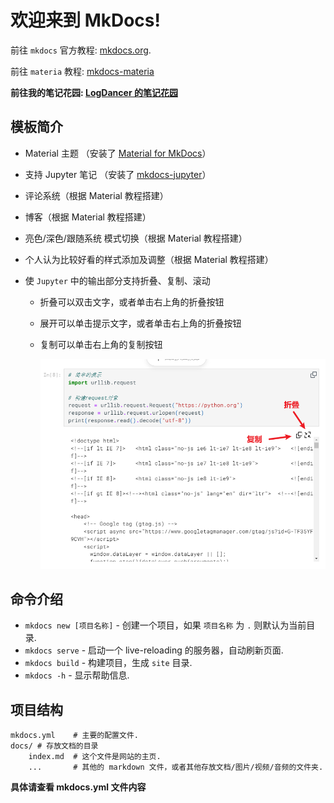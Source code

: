 # 欢迎来到 MkDocs!

前往 `mkdocs` 官方教程: [mkdocs.org](https://www.mkdocs.org).

前往 `materia` 教程: [mkdocs-materia](https://squidfunk.github.io/mkdocs-material/getting-started/)

**前往我的笔记花园: [LogDancer 的笔记花园](https://LogDancer.github.io)**

## 模板简介

- Material 主题 （安装了 [Material for MkDocs](https://github.com/squidfunk/mkdocs-material)）
- 支持 Jupyter 笔记 （安装了 [mkdocs-jupyter](https://github.com/danielfrg/mkdocs-jupyter)）
- 评论系统（根据 Material 教程搭建）
- 博客（根据 Material 教程搭建）
- 亮色/深色/跟随系统 模式切换（根据 Material 教程搭建）
- 个人认为比较好看的样式添加及调整（根据 Material 教程搭建）
- 使 `Jupyter` 中的输出部分支持折叠、复制、滚动

  - 折叠可以双击文字，或者单击右上角的折叠按钮
  - 展开可以单击提示文字，或者单击右上角的折叠按钮
  - 复制可以单击右上角的复制按钮

    ![jupyter_custom_button](./images/jupyter_custom_button.png)

## 命令介绍

- `mkdocs new [项目名称]` - 创建一个项目，如果 `项目名称` 为 `.` 则默认为当前目录.
- `mkdocs serve` - 启动一个 live-reloading 的服务器，自动刷新页面.
- `mkdocs build` - 构建项目，生成 `site` 目录.
- `mkdocs -h` - 显示帮助信息.

## 项目结构

    mkdocs.yml    # 主要的配置文件.
    docs/ # 存放文档的目录
        index.md  # 这个文件是网站的主页.
        ...       # 其他的 markdown 文件，或者其他存放文档/图片/视频/音频的文件夹.

**具体请查看 mkdocs.yml 文件内容**
